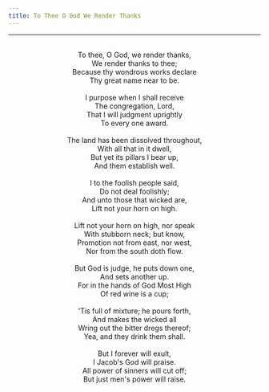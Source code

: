 ```yaml
---
title: To Thee O God We Render Thanks
---
```


---
<center>
<br/>
To thee, O God, we render thanks,<br/>
We render thanks to thee;<br/>
Because thy wondrous works declare<br/>
Thy great name near to be.<br/>
<br/>
I purpose when I shall receive<br/>
The congregation, Lord,<br/>
That I will judgment uprightly<br/>
To every one award.<br/>
<br/>
The land has been dissolved throughout,<br/>
With all that in it dwell,<br/>
But yet its pillars I bear up,<br/>
And them establish well.<br/>
<br/>
I to the foolish people said,<br/>
Do not deal foolishly;<br/>
And unto those that wicked are,<br/>
Lift not your horn on high.<br/>
<br/>
Lift not your horn on high, nor speak<br/>
With stubborn neck; but know,<br/>
Promotion not from east, nor west,<br/>
Nor from the south doth flow.<br/>
<br/>
But God is judge, he puts down one,<br/>
And sets another up.<br/>
For in the hands of God Most High<br/>
Of red wine is a cup;<br/>
<br/>
'Tis full of mixture; he pours forth,<br/>
And makes the wicked all<br/>
Wring out the bitter dregs thereof;<br/>
Yea, and they drink them shall.<br/>
<br/>
But I forever will exult,<br/>
I Jacob's God will praise.<br/>
All power of sinners will cut off;<br/>
But just men's power will raise.<br/>

</center>